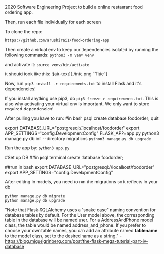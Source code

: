 2020 Software Engineering Project to build a online restaurant food ordering app. 

Then, run each file individually for each screen

To clone the repo:

```https://github.com/arushirai1/food-ordering-app ```

Then create a virtual env to keep our dependencies isolated by running the following commands:
```python3 -m venv venv```

and activate it:
```source venv/bin/activate```

It should look like this:
![alt-text][./info.png "Title"]

Now, run ```pip3 install -r requirements.txt``` to install Flask and it's dependencies!

If you install anything use pip3, do ```pip3 freeze > requirements.txt```. This is also why activating your virtual env is important. We only want to store required dependencies!

After pulling you have to run:
#in bash
psql
create database foodorder;
quit

export DATABASE_URL="postgresql://localhost/foodorder"
export APP_SETTINGS="config.DevelopmentConfig"
FLASK_APP=app.py
python3 manage.py db init --directory migrations
```python3 manage.py db upgrade```

Run the app by:
```python3 app.py```

#Set up DB
##in psql terminal
create database foodorder;

##run in bash
export DATABASE_URL="postgresql://localhost/foodorder"
export APP_SETTINGS="config.DevelopmentConfig"

After editing in models, you need to run the migrations so it reflects in your db
``` 
python manage.py db migrate
python manage.py db upgrade
```

"Note that Flask-SQLAlchemy uses a "snake case" naming convention for database tables by default. For the User model above, the corresponding table in the database will be named user. For a AddressAndPhone model class, the table would be named address_and_phone. If you prefer to choose your own table names, you can add an attribute named __tablename__ to the model class, set to the desired name as a string." - https://blog.miguelgrinberg.com/post/the-flask-mega-tutorial-part-iv-database





